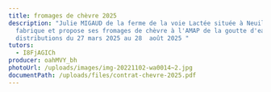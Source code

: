 ```yaml
---
title: fromages de chèvre 2025
description: "Julie MIGAUD de la ferme de la voie Lactée située à Neuillé
  fabrique et propose ses fromages de chèvre à l'AMAP de la goutte d'eau pour 12
  distributions du 27 mars 2025 au 28  août 2025 "
tutors:
  - I8FjAGICh
producer: oahMVY_bh
photoUrl: /uploads/images/img-20221102-wa0014~2.jpg
documentPath: /uploads/files/contrat-chevre-2025.pdf
---
```

